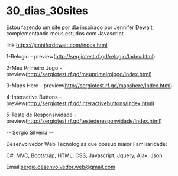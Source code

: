 # 30_dias_30sites

Estou fazendo um site por dia inspirado por Jennifer Dewalt,
complementando meus estudos com Javascript

link https://jenniferdewalt.com/index.html

1-Relogio - preview(http://sergiotest.rf.gd/relogio/Index.html)

2-Meu Primeiro Jogo - preview(http://sergiotest.rf.gd/meuprimeirojogo/Index.html)

3-Maps Here - preview(http://sergiotest.rf.gd/mapshere/Index.html)

4-Interactive Buttons - preview(http://sergiotest.rf.gd/interactivebuttons/Index.html)

5-Teste de Responsividade - preview(http://sergiotest.rf.gd/testederesponvidade/Index.html)

-- Sergio Silveira --

Desenvolvedor Web 
Tecnologias que possuo maior Familiaridade:

C#,
MVC,
Bootstrap,
HTML,
CSS,
Javascript,
Jquery,
Ajax,
Json

Email:sergio.desenvolvedor.web@gmail.com
